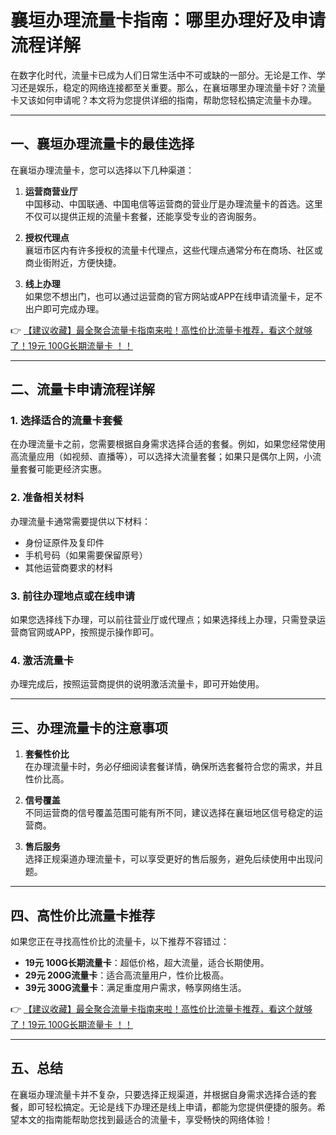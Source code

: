 # 襄垣办理流量卡指南：哪里办理好及申请流程详解

在数字化时代，流量卡已成为人们日常生活中不可或缺的一部分。无论是工作、学习还是娱乐，稳定的网络连接都至关重要。那么，在襄垣哪里办理流量卡好？流量卡又该如何申请呢？本文将为您提供详细的指南，帮助您轻松搞定流量卡办理。

---

## 一、襄垣办理流量卡的最佳选择

在襄垣办理流量卡，您可以选择以下几种渠道：

1. **运营商营业厅**  
   中国移动、中国联通、中国电信等运营商的营业厅是办理流量卡的首选。这里不仅可以提供正规的流量卡套餐，还能享受专业的咨询服务。

2. **授权代理点**  
   襄垣市区内有许多授权的流量卡代理点，这些代理点通常分布在商场、社区或商业街附近，方便快捷。

3. **线上办理**  
   如果您不想出门，也可以通过运营商的官方网站或APP在线申请流量卡，足不出户即可完成办理。

👉 [【建议收藏】最全聚合流量卡指南来啦！高性价比流量卡推荐，看这个就够了！19元 100G长期流量卡 ！！](https://bit.ly/Liuliangka)

---

## 二、流量卡申请流程详解

### 1. 选择适合的流量卡套餐  
   在办理流量卡之前，您需要根据自身需求选择合适的套餐。例如，如果您经常使用高流量应用（如视频、直播等），可以选择大流量套餐；如果只是偶尔上网，小流量套餐可能更经济实惠。

### 2. 准备相关材料  
   办理流量卡通常需要提供以下材料：  
   - 身份证原件及复印件  
   - 手机号码（如果需要保留原号）  
   - 其他运营商要求的材料

### 3. 前往办理地点或在线申请  
   如果您选择线下办理，可以前往营业厅或代理点；如果选择线上办理，只需登录运营商官网或APP，按照提示操作即可。

### 4. 激活流量卡  
   办理完成后，按照运营商提供的说明激活流量卡，即可开始使用。

---

## 三、办理流量卡的注意事项

1. **套餐性价比**  
   在办理流量卡时，务必仔细阅读套餐详情，确保所选套餐符合您的需求，并且性价比高。

2. **信号覆盖**  
   不同运营商的信号覆盖范围可能有所不同，建议选择在襄垣地区信号稳定的运营商。

3. **售后服务**  
   选择正规渠道办理流量卡，可以享受更好的售后服务，避免后续使用中出现问题。

---

## 四、高性价比流量卡推荐

如果您正在寻找高性价比的流量卡，以下推荐不容错过：  
- **19元 100G长期流量卡**：超低价格，超大流量，适合长期使用。  
- **29元 200G流量卡**：适合高流量用户，性价比极高。  
- **39元 300G流量卡**：满足重度用户需求，畅享网络生活。

👉 [【建议收藏】最全聚合流量卡指南来啦！高性价比流量卡推荐，看这个就够了！19元 100G长期流量卡 ！！](https://bit.ly/Liuliangka)

---

## 五、总结

在襄垣办理流量卡并不复杂，只要选择正规渠道，并根据自身需求选择合适的套餐，即可轻松搞定。无论是线下办理还是线上申请，都能为您提供便捷的服务。希望本文的指南能帮助您找到最适合的流量卡，享受畅快的网络体验！
